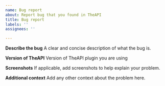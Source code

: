 ```yaml
---
name: Bug report
about: Report bug that you found in TheAPI
title: Bug report
labels: ''
assignees: ''

---
```


**Describe the bug**
A clear and concise description of what the bug is.

**Version of TheAPI**
Version of TheAPI plugin you are using

**Screenshots**
If applicable, add screenshots to help explain your problem.

**Additional context**
Add any other context about the problem here.
